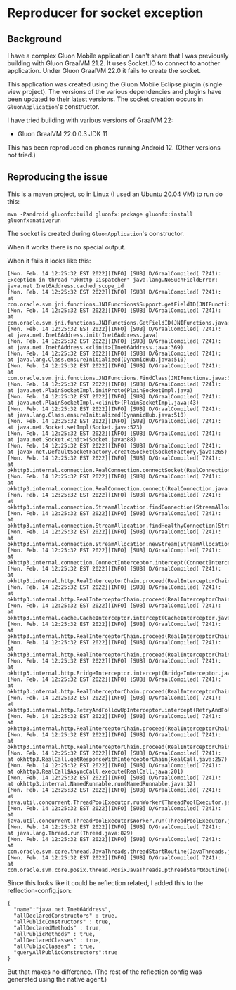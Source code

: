 # Reproducer for socket exception


## Background
I have a complex Gluon Mobile application I can't share that I was previously building with Gluon GraalVM 21.2. It uses Socket.IO to connect to another application. Under Gluon GraalVM 22.0 it fails to create the socket.

This application was created using the Gluon Mobile Eclipse plugin (single view project). The versions of the various dependencies and plugins have been updated to their latest versions. The socket creation occurs in `GluonApplication`'s constructor.

I have tried building with various versions of GraalVM 22:
* Gluon GraalVM 22.0.0.3 JDK 11

This has been reproduced on phones running Android 12. (Other versions not tried.)

## Reproducing the issue
This is a maven project, so in Linux (I used an Ubuntu 20.04 VM) to run do this:

```
mvn -Pandroid gluonfx:build gluonfx:package gluonfx:install gluonfx:nativerun
```

The socket is created during `GluonApplication`'s constructor.

When it works there is no special output.


When it fails it looks like this:

```
[Mon. Feb. 14 12:25:32 EST 2022][INFO] [SUB] D/GraalCompiled( 7241): Exception in thread "OkHttp Dispatcher" java.lang.NoSuchFieldError: java.net.Inet6Address.cached_scope_id
[Mon. Feb. 14 12:25:32 EST 2022][INFO] [SUB] D/GraalCompiled( 7241): 	at com.oracle.svm.jni.functions.JNIFunctions$Support.getFieldID(JNIFunctions.java:1207)
[Mon. Feb. 14 12:25:32 EST 2022][INFO] [SUB] D/GraalCompiled( 7241): 	at com.oracle.svm.jni.functions.JNIFunctions.GetFieldID(JNIFunctions.java:434)
[Mon. Feb. 14 12:25:32 EST 2022][INFO] [SUB] D/GraalCompiled( 7241): 	at java.net.Inet6Address.init(Inet6Address.java)
[Mon. Feb. 14 12:25:32 EST 2022][INFO] [SUB] D/GraalCompiled( 7241): 	at java.net.Inet6Address.<clinit>(Inet6Address.java:369)
[Mon. Feb. 14 12:25:32 EST 2022][INFO] [SUB] D/GraalCompiled( 7241): 	at java.lang.Class.ensureInitialized(DynamicHub.java:510)
[Mon. Feb. 14 12:25:32 EST 2022][INFO] [SUB] D/GraalCompiled( 7241): 	at com.oracle.svm.jni.functions.JNIFunctions.FindClass(JNIFunctions.java:355)
[Mon. Feb. 14 12:25:32 EST 2022][INFO] [SUB] D/GraalCompiled( 7241): 	at java.net.PlainSocketImpl.initProto(PlainSocketImpl.java)
[Mon. Feb. 14 12:25:32 EST 2022][INFO] [SUB] D/GraalCompiled( 7241): 	at java.net.PlainSocketImpl.<clinit>(PlainSocketImpl.java:43)
[Mon. Feb. 14 12:25:32 EST 2022][INFO] [SUB] D/GraalCompiled( 7241): 	at java.lang.Class.ensureInitialized(DynamicHub.java:510)
[Mon. Feb. 14 12:25:32 EST 2022][INFO] [SUB] D/GraalCompiled( 7241): 	at java.net.Socket.setImpl(Socket.java:523)
[Mon. Feb. 14 12:25:32 EST 2022][INFO] [SUB] D/GraalCompiled( 7241): 	at java.net.Socket.<init>(Socket.java:88)
[Mon. Feb. 14 12:25:32 EST 2022][INFO] [SUB] D/GraalCompiled( 7241): 	at javax.net.DefaultSocketFactory.createSocket(SocketFactory.java:265)
[Mon. Feb. 14 12:25:32 EST 2022][INFO] [SUB] D/GraalCompiled( 7241): 	at okhttp3.internal.connection.RealConnection.connectSocket(RealConnection.java:241)
[Mon. Feb. 14 12:25:32 EST 2022][INFO] [SUB] D/GraalCompiled( 7241): 	at okhttp3.internal.connection.RealConnection.connect(RealConnection.java:167)
[Mon. Feb. 14 12:25:32 EST 2022][INFO] [SUB] D/GraalCompiled( 7241): 	at okhttp3.internal.connection.StreamAllocation.findConnection(StreamAllocation.java:258)
[Mon. Feb. 14 12:25:32 EST 2022][INFO] [SUB] D/GraalCompiled( 7241): 	at okhttp3.internal.connection.StreamAllocation.findHealthyConnection(StreamAllocation.java:135)
[Mon. Feb. 14 12:25:32 EST 2022][INFO] [SUB] D/GraalCompiled( 7241): 	at okhttp3.internal.connection.StreamAllocation.newStream(StreamAllocation.java:114)
[Mon. Feb. 14 12:25:32 EST 2022][INFO] [SUB] D/GraalCompiled( 7241): 	at okhttp3.internal.connection.ConnectInterceptor.intercept(ConnectInterceptor.java:42)
[Mon. Feb. 14 12:25:32 EST 2022][INFO] [SUB] D/GraalCompiled( 7241): 	at okhttp3.internal.http.RealInterceptorChain.proceed(RealInterceptorChain.java:147)
[Mon. Feb. 14 12:25:32 EST 2022][INFO] [SUB] D/GraalCompiled( 7241): 	at okhttp3.internal.http.RealInterceptorChain.proceed(RealInterceptorChain.java:121)
[Mon. Feb. 14 12:25:32 EST 2022][INFO] [SUB] D/GraalCompiled( 7241): 	at okhttp3.internal.cache.CacheInterceptor.intercept(CacheInterceptor.java:93)
[Mon. Feb. 14 12:25:32 EST 2022][INFO] [SUB] D/GraalCompiled( 7241): 	at okhttp3.internal.http.RealInterceptorChain.proceed(RealInterceptorChain.java:147)
[Mon. Feb. 14 12:25:32 EST 2022][INFO] [SUB] D/GraalCompiled( 7241): 	at okhttp3.internal.http.RealInterceptorChain.proceed(RealInterceptorChain.java:121)
[Mon. Feb. 14 12:25:32 EST 2022][INFO] [SUB] D/GraalCompiled( 7241): 	at okhttp3.internal.http.BridgeInterceptor.intercept(BridgeInterceptor.java:93)
[Mon. Feb. 14 12:25:32 EST 2022][INFO] [SUB] D/GraalCompiled( 7241): 	at okhttp3.internal.http.RealInterceptorChain.proceed(RealInterceptorChain.java:147)
[Mon. Feb. 14 12:25:32 EST 2022][INFO] [SUB] D/GraalCompiled( 7241): 	at okhttp3.internal.http.RetryAndFollowUpInterceptor.intercept(RetryAndFollowUpInterceptor.java:127)
[Mon. Feb. 14 12:25:32 EST 2022][INFO] [SUB] D/GraalCompiled( 7241): 	at okhttp3.internal.http.RealInterceptorChain.proceed(RealInterceptorChain.java:147)
[Mon. Feb. 14 12:25:32 EST 2022][INFO] [SUB] D/GraalCompiled( 7241): 	at okhttp3.internal.http.RealInterceptorChain.proceed(RealInterceptorChain.java:121)
[Mon. Feb. 14 12:25:32 EST 2022][INFO] [SUB] D/GraalCompiled( 7241): 	at okhttp3.RealCall.getResponseWithInterceptorChain(RealCall.java:257)
[Mon. Feb. 14 12:25:32 EST 2022][INFO] [SUB] D/GraalCompiled( 7241): 	at okhttp3.RealCall$AsyncCall.execute(RealCall.java:201)
[Mon. Feb. 14 12:25:32 EST 2022][INFO] [SUB] D/GraalCompiled( 7241): 	at okhttp3.internal.NamedRunnable.run(NamedRunnable.java:32)
[Mon. Feb. 14 12:25:32 EST 2022][INFO] [SUB] D/GraalCompiled( 7241): 	at java.util.concurrent.ThreadPoolExecutor.runWorker(ThreadPoolExecutor.java:1128)
[Mon. Feb. 14 12:25:32 EST 2022][INFO] [SUB] D/GraalCompiled( 7241): 	at java.util.concurrent.ThreadPoolExecutor$Worker.run(ThreadPoolExecutor.java:628)
[Mon. Feb. 14 12:25:32 EST 2022][INFO] [SUB] D/GraalCompiled( 7241): 	at java.lang.Thread.run(Thread.java:829)
[Mon. Feb. 14 12:25:32 EST 2022][INFO] [SUB] D/GraalCompiled( 7241): 	at com.oracle.svm.core.thread.JavaThreads.threadStartRoutine(JavaThreads.java:597)
[Mon. Feb. 14 12:25:32 EST 2022][INFO] [SUB] D/GraalCompiled( 7241): 	at com.oracle.svm.core.posix.thread.PosixJavaThreads.pthreadStartRoutine(PosixJavaThreads.java:194)

```

Since this looks like it could be reflection related, I added this to the reflection-config.json:

```
{
  "name":"java.net.Inet6Address",
  "allDeclaredConstructors" : true,
  "allPublicConstructors" : true,
  "allDeclaredMethods" : true,
  "allPublicMethods" : true,
  "allDeclaredClasses" : true,
  "allPublicClasses" : true,
  "queryAllPublicConstructors":true
}
```

But that makes no difference. (The rest of the reflection config was generated using the native agent.)
